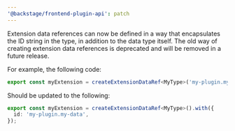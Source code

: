 ```yaml
---
'@backstage/frontend-plugin-api': patch
---
```


Extension data references can now be defined in a way that encapsulates the ID string in the type, in addition to the data type itself. The old way of creating extension data references is deprecated and will be removed in a future release.

For example, the following code:

```ts
export const myExtension = createExtensionDataRef<MyType>('my-plugin.my-data');
```

Should be updated to the following:

```ts
export const myExtension = createExtensionDataRef<MyType>().with({
  id: 'my-plugin.my-data',
});
```
